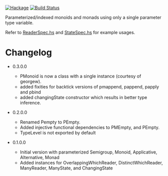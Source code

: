 [![Hackage](https://img.shields.io/hackage/v/parameterized.svg)](https://hackage.haskell.org/package/parameterized)
[![Build Status](https://secure.travis-ci.org/louispan/parameterized.png?branch=master)](http://travis-ci.org/louispan/parameterized)

Parameterized/indexed monoids and monads using only a single parameter type variable.

Refer to [ReaderSpec.hs](https://github.com/louispan/parameterized/blob/master/test/Parameterized/Control/Monad/Trans/Reader/ReaderSpec.hs) and [StateSpec.hs](https://github.com/louispan/parameterized/blob/master/test/Parameterized/Control/Monad/Trans/State/Strict/StateSpec.hs) for example usages.

# Changelog

* 0.3.0.0
  - PMonoid is now a class with a single instance (courtesy of georgew).
  - added fixities for backtick versions of pmappend, pappend, papply and pbind
  - added changingState constructor which results in better type inference.

* 0.2.0.0
  - Renamed Pempty to PEmpty.
  - Added injective functional dependencies to PMEmpty, and PEmpty.
  - TypeLevel is not exported by default

* 0.1.0.0
  - Initial version with parameterized Semigroup, Monoid, Applicative, Alternative, Monad
  - Added instances for OverlappingWhichReader, DistinctWhichReader, ManyReader, ManyState, and ChangingState
